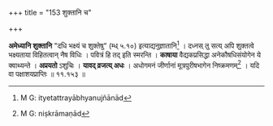 +++
title = "153 शुक्तानि च"

+++


**अमेध्यानि शुक्तानि** "दधि भक्ष्यं च शुक्तेषु" (म्ध् ५.१०) इत्याद्यनुज्ञातानि[^२४१] । दध्नस् तु सत्य् अपि शुक्तत्वे भक्ष्यताया विहितत्वान् नैष विधिः । पवित्रं हि तद् इति स्मरन्ति । **काषाया** वैद्यकप्रसिद्धा अनेकौषधिसंयोगेन ये क्वाथ्यन्ते । **अप्रयतो** ऽशुचिः । **यावद् व्रजत्य् अधः** । अधोगमनं जीर्णानां मूत्रपुरीषभागेन निष्क्रमणम्[^२४२] । यदि वा पक्षाशयप्राप्तिः ॥ ११.१५३ ॥


[^२४२]:
     M G: niṣkrāmaṇād


[^२४१]:
     M G: ityetattrayābhyanujñānād
